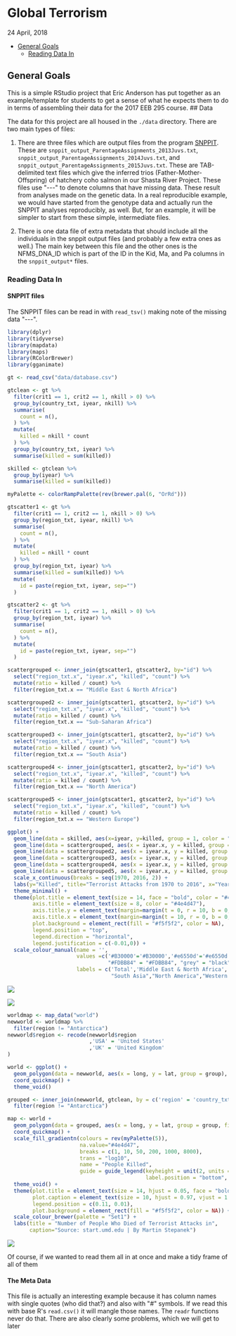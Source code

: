 Global Terrorism
================
24 April, 2018

-   [General Goals](#general-goals)
    -   [Reading Data In](#reading-data-in)

<!-- README.md is generated from README.Rmd. Please edit that file -->
General Goals
-------------

This is a simple RStudio project that Eric Anderson has put together as an example/template for students to get a sense of what he expects them to do in terms of assembling their data for the 2017 EEB 295 course. \#\# Data

The data for this project are all housed in the `./data` directory. There are two main types of files:

1.  There are three files which are output files from the program [SNPPIT](https://github.com/eriqande/snppit). These are `snppit_output_ParentageAssignments_2013Juvs.txt`, `snppit_output_ParentageAssignments_2014Juvs.txt`, and `snppit_output_ParentageAssignments_2015Juvs.txt`. These are TAB-delimited text files which give the inferred trios (Father-Mother-Offspring) of hatchery coho salmon in our Shasta River Project. These files use "---" to denote columns that have missing data. These result from analyses made on the genetic data. In a real reproducible example, we would have started from the genotype data and actually run the SNPPIT analyses reproducibly, as well. But, for an example, it will be simpler to start from these simple, intermediate files.

2.  There is one data file of extra metadata that should include all the individuals in the snppit output files (and probably a few extra ones as well.) The main key between this file and the other ones is the NFMS\_DNA\_ID which is part of the ID in the Kid, Ma, and Pa columns in the `snppit_output*` files.

### Reading Data In

#### SNPPIT files

The SNPPIT files can be read in with `read_tsv()` making note of the missing data "---".

``` r
library(dplyr)
library(tidyverse)
library(mapdata)
library(maps)
library(RColorBrewer)
library(gganimate)

gt <- read_csv("data/database.csv")

gtclean <- gt %>%
  filter(crit1 == 1, crit2 == 1, nkill > 0) %>%
  group_by(country_txt, iyear, nkill) %>%
  summarise(
    count = n(),
  ) %>% 
  mutate(
    killed = nkill * count
  ) %>% 
  group_by(country_txt, iyear) %>%
  summarise(killed = sum(killed))

skilled <- gtclean %>% 
  group_by(iyear) %>% 
  summarise(killed = sum(killed))

myPalette <- colorRampPalette(rev(brewer.pal(6, "OrRd")))

gtscatter1 <- gt %>%
  filter(crit1 == 1, crit2 == 1, nkill > 0) %>%
  group_by(region_txt, iyear, nkill) %>%
  summarise(
    count = n(),
  ) %>% 
  mutate(
    killed = nkill * count
  ) %>% 
  group_by(region_txt, iyear) %>%
  summarise(killed = sum(killed)) %>% 
  mutate(
    id = paste(region_txt, iyear, sep="")
  )

gtscatter2 <- gt %>%
  filter(crit1 == 1, crit2 == 1, nkill > 0) %>%
  group_by(region_txt, iyear) %>%
  summarise(
    count = n(),
  ) %>%
  mutate(
    id = paste(region_txt, iyear, sep="")
  )

scattergrouped <- inner_join(gtscatter1, gtscatter2, by="id") %>% 
  select("region_txt.x", "iyear.x", "killed", "count") %>% 
  mutate(ratio = killed / count) %>% 
  filter(region_txt.x == "Middle East & North Africa")

scattergrouped2 <- inner_join(gtscatter1, gtscatter2, by="id") %>% 
  select("region_txt.x", "iyear.x", "killed", "count") %>% 
  mutate(ratio = killed / count) %>% 
  filter(region_txt.x == "Sub-Saharan Africa")

scattergrouped3 <- inner_join(gtscatter1, gtscatter2, by="id") %>% 
  select("region_txt.x", "iyear.x", "killed", "count") %>% 
  mutate(ratio = killed / count) %>% 
  filter(region_txt.x == "South Asia")

scattergrouped4 <- inner_join(gtscatter1, gtscatter2, by="id") %>% 
  select("region_txt.x", "iyear.x", "killed", "count") %>% 
  mutate(ratio = killed / count) %>% 
  filter(region_txt.x == "North America")

scattergrouped5 <- inner_join(gtscatter1, gtscatter2, by="id") %>% 
  select("region_txt.x", "iyear.x", "killed", "count") %>% 
  mutate(ratio = killed / count) %>% 
  filter(region_txt.x == "Western Europe")

ggplot() +
  geom_line(data = skilled, aes(x=iyear, y=killed, group = 1, color = "#B30000")) +
  geom_line(data = scattergrouped, aes(x = iyear.x, y = killed, group =1, color = "#e6550d")) +
  geom_line(data = scattergrouped2, aes(x = iyear.x, y = killed, group =1, color = "#FDD49E")) + 
  geom_line(data = scattergrouped3, aes(x = iyear.x, y = killed, group =1, color = "#FDBB84")) +
  geom_line(data = scattergrouped4, aes(x = iyear.x, y = killed, group =1, color = "black")) + 
  geom_line(data = scattergrouped5, aes(x = iyear.x, y = killed, group =1, color = "grey")) +
  scale_x_continuous(breaks = seq(1970, 2016, 2)) +
  labs(y="Killed", title="Terrorist Attacks from 1970 to 2016", x="Year") +
  theme_minimal() + 
  theme(plot.title = element_text(size = 14, face = "bold", color = "#4e4d47"),
        axis.title = element_text(size = 8, color = "#4e4d47"),
        axis.title.y = element_text(margin=margin(t = 0, r = 10, b = 0, l = 0)),
        axis.title.x = element_text(margin=margin(t = 10, r = 0, b = 0, l = 0)),
        plot.background = element_rect(fill = "#f5f5f2", color = NA),
        legend.position = "top",
        legend.direction = "horizontal",
        legend.justification = c(-0.01,0)) + 
  scale_colour_manual(name = '', 
                      values =c('#B30000'='#B30000','#e6550d'='#e6550d', "#FDD49E" = "#FDD49E",
                                "#FDBB84" = "#FDBB84", "grey" = "black", "black" = "grey"),
                      labels = c('Total','Middle East & North Africa', "Sub-Saharan Africa",
                                 "South Asia","North America","Western Europe"))
```

![](readme-figs/gt-1.png)

![](readme-figs/r%20gt2-1.png)

``` r
worldmap <- map_data("world")
newworld <- worldmap %>%
  filter(region != "Antarctica")
newworld$region <- recode(newworld$region
                          ,'USA' = 'United States'
                          ,'UK' = 'United Kingdom'
)

world <- ggplot() +
  geom_polygon(data = newworld, aes(x = long, y = lat, group = group), fill = "grey", color = "#4e4d47") + 
  coord_quickmap() +
  theme_void()

grouped <- inner_join(newworld, gtclean, by = c('region' = 'country_txt')) %>%
  filter(region != "Antarctica") 

map <- world +
  geom_polygon(data = grouped, aes(x = long, y = lat, group = group, fill = killed, frame = iyear), color = "#4e4d47") +
  coord_quickmap() +
  scale_fill_gradientn(colours = rev(myPalette(5)),
                       na.value="#4e4d47",
                       breaks = c(1, 10, 50, 200, 1000, 8000),
                       trans = "log10",
                       name = "People Killed",
                       guide = guide_legend(keyheight = unit(2, units = "mm"), keywidth=unit(6, units = "mm"),
                                            label.position = "bottom", title.position = 'top', nrow=1)) +
  theme_void() +
  theme(plot.title = element_text(size = 14, hjust = 0.05, face = "bold", color = "#4e4d47"),
        plot.caption = element_text(size = 10, hjust = 0.97, vjust = 1.2, color = "#4e4d47"),
        legend.position = c(0.11, 0.01),
        plot.background = element_rect(fill = "#f5f5f2", color = NA)) +
  scale_colour_brewer(palette = "Set1") +
  labs(title = "Number of People Who Died of Terrorist Attacks in",
       caption="Source: start.umd.edu | By Martin Stepanek")
```

![](https://github.com/stepanekm/global-terrorism/blob/master/map.gif)

Of course, if we wanted to read them all in at once and make a tidy frame of all of them

#### The Meta Data

This file is actually an interesting example because it has column names with single quotes (who did that?) and also with "\#" symbols. If we read this with base R's `read.csv()` it will mangle those names. The `readr` functions never do that. There are also clearly some problems, which we will get to later
